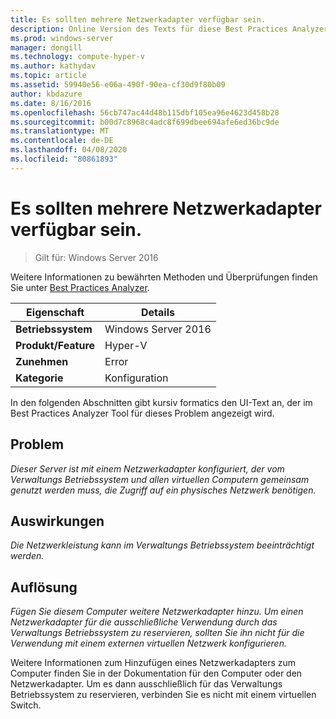 ```yaml
---
title: Es sollten mehrere Netzwerkadapter verfügbar sein.
description: Online Version des Texts für diese Best Practices Analyzer Regel.
ms.prod: windows-server
manager: dongill
ms.technology: compute-hyper-v
ms.author: kathydav
ms.topic: article
ms.assetid: 59940e56-e06a-490f-90ea-cf30d9f80b09
author: kbdazure
ms.date: 8/16/2016
ms.openlocfilehash: 56cb747ac44d48b115dbf105ea96e4623d458b28
ms.sourcegitcommit: b00d7c8968c4adc8f699dbee694afe6ed36bc9de
ms.translationtype: MT
ms.contentlocale: de-DE
ms.lasthandoff: 04/08/2020
ms.locfileid: "80861893"
---
```

# <a name="more-than-one-network-adapter-should-be-available"></a>Es sollten mehrere Netzwerkadapter verfügbar sein.

>Gilt für: Windows Server 2016

Weitere Informationen zu bewährten Methoden und Überprüfungen finden Sie unter [Best Practices Analyzer](https://go.microsoft.com/fwlink/?LinkId=122786).  
  
|Eigenschaft|Details|  
|-|-|  
|**Betriebssystem**|Windows Server 2016|  
|**Produkt/Feature**|Hyper-V|  
|**Zunehmen**|Error|  
|**Kategorie**|Konfiguration|  

In den folgenden Abschnitten gibt kursiv formatics den UI-Text an, der im Best Practices Analyzer Tool für dieses Problem angezeigt wird.

## <a name="issue"></a>Problem  
  
*Dieser Server ist mit einem Netzwerkadapter konfiguriert, der vom Verwaltungs Betriebssystem und allen virtuellen Computern gemeinsam genutzt werden muss, die Zugriff auf ein physisches Netzwerk benötigen.*  
  
## <a name="impact"></a>Auswirkungen  
  
*Die Netzwerkleistung kann im Verwaltungs Betriebssystem beeinträchtigt werden.*  
  
## <a name="resolution"></a>Auflösung  
  
*Fügen Sie diesem Computer weitere Netzwerkadapter hinzu. Um einen Netzwerkadapter für die ausschließliche Verwendung durch das Verwaltungs Betriebssystem zu reservieren, sollten Sie ihn nicht für die Verwendung mit einem externen virtuellen Netzwerk konfigurieren.*  
  
Weitere Informationen zum Hinzufügen eines Netzwerkadapters zum Computer finden Sie in der Dokumentation für den Computer oder den Netzwerkadapter. Um es dann ausschließlich für das Verwaltungs Betriebssystem zu reservieren, verbinden Sie es nicht mit einem virtuellen Switch.   
  


